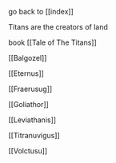 go back to [[index]]


Titans are the creators of land

book [[Tale of The Titans]]

[[Balgozel]]

[[Eternus]]

[[Fraerusug]]

[[Goliathor]]

[[Leviathanis]]

[[Titranuvigus]]

[[Volctusu]]







